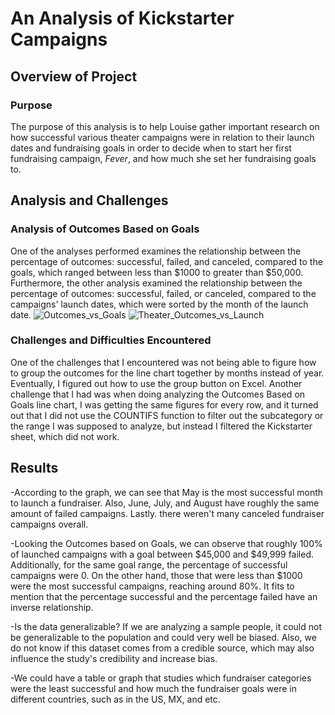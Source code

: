 # An Analysis of Kickstarter Campaigns
## Overview of Project
### Purpose
The purpose of this analysis is to help Louise gather important research on how successful various theater campaigns were in relation to their launch dates and fundraising goals in order to decide when to start her first fundraising campaign, *Fever*, and how much she set her fundraising goals to. 
## Analysis and Challenges
### Analysis of Outcomes Based on Goals
One of the analyses performed examines the relationship between the percentage of outcomes: successful, failed, and canceled, compared to the goals, which ranged between less than $1000 to greater than $50,000. Furthermore, the other analysis examined the relationship between the percentage of outcomes: successful, failed, or canceled, compared to the campaigns' launch dates, which were sorted by the month of the launch date.
![Outcomes_vs_Goals](https://user-images.githubusercontent.com/88624677/130638666-9381f43a-95e6-46d0-b120-0d68e3f89209.png)
![Theater_Outcomes_vs_Launch](https://user-images.githubusercontent.com/88624677/130638667-a4aad67b-2a2b-4ce6-bb6e-ad805d4ee210.png)

### Challenges and Difficulties Encountered
One of the challenges that I encountered was not being able to figure how to group the outcomes for the line chart together by months instead of year. Eventually, I figured out how to use the group button on Excel. Another challenge that I had was when doing analyzing the Outcomes Based on Goals line chart, I was getting the same figures for every row, and it turned out that I did not use the COUNTIFS function to filter out the subcategory or the range I was supposed to analyze, but instead I filtered the Kickstarter sheet, which did not work.
## Results
-According to the graph, we can see that May is the most successful month to launch a fundraiser. Also, June, July, and August have roughly the same amount of failed campaigns. Lastly. there weren't many canceled fundraiser campaigns overall. 

-Looking the Outcomes based on Goals, we can observe that roughly 100% of launched campaigns with a goal between $45,000 and $49,999 failed. Additionally, for the same goal range, the percentage of successful campaigns were 0. On the other hand, those that were less than $1000 were the most successful campaigns, reaching around 80%. It fits to mention that the percentage successful and the percentage failed have an inverse relationship. 

-Is the data generalizable? If we are analyzing a sample people, it could not be generalizable to the population and could very well be biased. Also, we do not know if this dataset comes from a credible source, which may also influence the study's credibility and increase bias. 

-We could have a table or graph that studies which fundraiser categories were the least successful and how much the fundraiser goals were in different countries, such as in the US, MX, and etc. 
